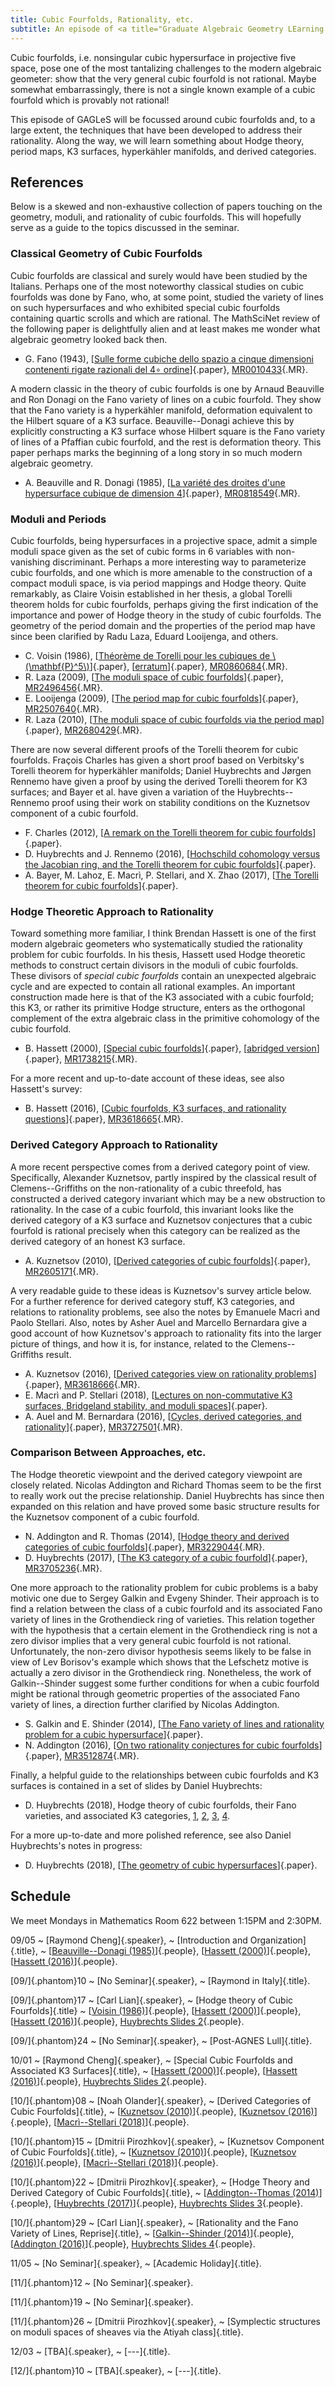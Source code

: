 ```yaml
---
title: Cubic Fourfolds, Rationality, etc.
subtitle: An episode of <a title="Graduate Algebraic Geometry LEarning Seminar">GAGLeS</a> organized by <span class="people"><a href="index.html">Raymond Cheng</a></span> during the fall of 2018.
---
```


Cubic fourfolds, i.e. nonsingular cubic hypersurface in projective five space,
pose one of the most tantalizing challenges to the modern algebraic geometer:
show that the very general cubic fourfold is not rational.
Maybe somewhat embarrassingly, there is not a single known example of a cubic
fourfold which is provably not rational!

This episode of GAGLeS will be focussed around cubic fourfolds and, to a large
extent, the techniques that have been developed to address their rationality.
Along the way, we will learn something about Hodge theory, period maps, K3
surfaces, hyperkähler manifolds, and derived categories.

## References

Below is a skewed and non-exhaustive collection of papers touching on the
geometry, moduli, and rationality of cubic fourfolds.
This will hopefully serve as a guide to the topics discussed in the seminar.

### Classical Geometry of Cubic Fourfolds

Cubic fourfolds are classical and surely would have been studied by the
Italians. Perhaps one of the most noteworthy classical studies on cubic
fourfolds was done by Fano, who, at some point, studied the variety of lines on
such hypersurfaces and who exhibited special cubic fourfolds containing quartic
scrolls and which are rational. The MathSciNet review of the following
paper is delightfully alien and at least makes me wonder what algebraic geometry
looked back then.

* G. Fano (1943),
[[Sulle forme cubiche dello spazio a cinque dimensioni contenenti rigate razionali del 4∘ ordine](https://link.springer.com/article/10.1007%2FBF02565634)]{.paper},
[MR0010433](https://mathscinet.ams.org/mathscinet/search/publdoc.html?pg1=MR&s1=10433){.MR}.

A modern classic in the theory of cubic fourfolds is one by Arnaud Beauville and
Ron Donagi on the Fano variety of lines on a cubic fourfold.
They show that the Fano variety is a hyperkähler manifold, deformation
equivalent to the Hilbert square of a K3 surface.
Beauville--Donagi achieve this by explicitly constructing a K3 surface whose
Hilbert square is the Fano variety of lines of a Pfaffian cubic fourfold, and
the rest is deformation theory.
This paper perhaps marks the beginning of a long story in so much modern
algebraic geometry.

* A. Beauville and R. Donagi (1985),
[[La variété des droites d'une hypersurface cubique de dimension 4][BD-lines]]{.paper},
[MR0818549](https://mathscinet.ams.org/mathscinet/search/publdoc.html?&pg1=MR&s1=818549){.MR}.

### Moduli and Periods

Cubic fourfolds, being hypersurfaces in a projective space, admit a simple
moduli space given as the set of cubic forms in 6 variables with non-vanishing
discriminant.
Perhaps a more interesting way to parameterize cubic fourfolds, and one which is
more amenable to the construction of a compact moduli space, is via period
mappings and Hodge theory.
Quite remarkably, as Claire Voisin established in her thesis, a global Torelli
theorem holds for cubic fourfolds, perhaps giving the first indication of the
importance and power of Hodge theory in the study of cubic fourfolds.
The geometry of the period domain and the properties of the period map have
since been clarified by Radu Laza, Eduard Looijenga, and others.

* C. Voisin (1986),
[[Théorème de Torelli pour les cubiques de \\(\\mathbf{P}^5\\)][Voisin-Torelli]]{.paper},
[[erratum][Voisin-Torelli-erratum]]{.paper},
[MR0860684](https://mathscinet.ams.org/mathscinet/search/publdoc.html?&pg1=MR&s1=0860684){.MR}.
* R. Laza (2009),
[[The moduli space of cubic fourfolds][Laza-moduli]]{.paper},
[MR2496456](https://mathscinet.ams.org/mathscinet/search/publdoc.html?&pg1=MR&s1=2496456){.MR}.
* E. Looijenga (2009),
[[The period map for cubic fourfolds][Loo-period]]{.paper},
[MR2507640](https://mathscinet.ams.org/mathscinet/search/publdoc.html?&pg1=MR&s1=2507640){.MR}.
* R. Laza (2010),
[[The moduli space of cubic fourfolds via the period map][Laza-period]]{.paper},
[MR2680429](https://mathscinet.ams.org/mathscinet/search/publdoc.html?&pg1=MR&s1=2680429){.MR}.

There are now several different proofs of the Torelli theorem for cubic
fourfolds.
Fraçois Charles has given a short proof based on Verbitsky's Torelli theorem for
hyperkähler manifolds;
Daniel Huybrechts and Jørgen Rennemo have given a proof by using the derived
Torelli theorem for K3 surfaces; and
Bayer et al. have given a variation of the Huybrechts--Rennemo proof using their
work on stability conditions on the Kuznetsov component of a cubic fourfold.

* F. Charles (2012),
[[A remark on the Torelli theorem for cubic fourfolds][Charles-Torelli]]{.paper}.
* D. Huybrechts and J. Rennemo (2016),
[[Hochschild cohomology versus the Jacobian ring, and the Torelli theorem for cubic fourfolds][HR-Torelli]]{.paper}.
* A. Bayer, M. Lahoz, E. Macrì, P. Stellari, and X. Zhao (2017),
[[The Torelli theorem for cubic fourfolds][BLMSZ-Torelli]]{.paper}.

### Hodge Theoretic Approach to Rationality

Toward something more familiar, I think Brendan Hassett is one of the first
modern algebraic geometers who systematically studied the rationality problem
for cubic fourfolds.
In his thesis, Hassett used Hodge theoretic methods to construct certain
divisors in the moduli of cubic fourfolds.
These divisors of _special cubic fourfolds_ contain an unexpected algebraic
cycle and are expected to contain all rational examples.
An important construction made here is that of the K3 associated with a cubic
fourfold; this K3, or rather its primitive Hodge structure, enters as the
orthogonal complement of the extra algebraic class in the primitive cohomology
of the cubic fourfold.

* B. Hassett (2000),
[[Special cubic fourfolds][Hassett-thesis]]{.paper},
[[abridged version][Hassett-thesis-abridged]]{.paper},
[MR1738215](https://mathscinet.ams.org/mathscinet/search/publdoc.html?&pg1=MR&s1=1738215){.MR}.

For a more recent and up-to-date account of these ideas, see also Hassett's
survey:

* B. Hassett (2016),
[[Cubic fourfolds, K3 surfaces, and rationality questions][Hassett-survey]]{.paper},
[MR3618665](https://mathscinet.ams.org/mathscinet/search/publdoc.html?&pg1=MR&s1=3618665){.MR}.

### Derived Category Approach to Rationality

A more recent perspective comes from a derived category point of view.
Specifically, Alexander Kuznetsov, partly inspired by the classical result of
Clemens--Griffiths on the non-rationality of a cubic threefold, has constructed
a derived category invariant which may be a new obstruction to rationality.
In the case of a cubic fourfold, this invariant looks like the derived category
of a K3 surface and Kuznetsov conjectures that a cubic fourfold is rational
precisely when this category can be realized as the derived category of an
honest K3 surface.

* A. Kuznetsov (2010),
[[Derived categories of cubic fourfolds][Kuz-K3-category]]{.paper},
[MR2605171](https://mathscinet.ams.org/mathscinet/search/publdoc.html?&pg1=MR&s1=2605171){.MR}.

A very readable guide to these ideas is Kuznetsov's survey article below.
For a further reference for derived category stuff, K3 categories, and relations
to rationality problems, see also the notes by Emanuele Macrì and Paolo
Stellari.
Also, notes by Asher Auel and Marcello Bernardara give a good account of how
Kuznetsov's approach to rationality fits into the larger picture of things, and
how it is, for instance, related to the Clemens--Griffiths result.

* A. Kuznetsov (2016),
[[Derived categories view on rationality problems][Kuz-survey]]{.paper},
[MR3618666](https://mathscinet.ams.org/mathscinet/search/publdoc.html?&pg1=MR&s1=3618666){.MR}.
* E. Macrì and P. Stellari (2018),
[[Lectures on non-commutative K3 surfaces, Bridgeland stability, and moduli spaces][MS-NCK3]]{.paper}.
* A. Auel and M. Bernardara (2016),
[[Cycles, derived categories, and rationality][AB-notes]]{.paper},
[MR3727501](https://mathscinet.ams.org/mathscinet/search/publdoc.html?&pg1=MR&s1=3727501){.MR}.

### Comparison Between Approaches, etc.

The Hodge theoretic viewpoint and the derived category viewpoint are closely
related.
Nicolas Addington and Richard Thomas seem to be the first to really work out the
precise relationship.
Daniel Huybrechts has since then expanded on this relation and have proved some
basic structure results for the Kuznetsov component of a cubic fourfold.

* N. Addington and R. Thomas (2014),
[[Hodge theory and derived categories of cubic fourfolds][AT-K3]]{.paper},
[MR3229044](https://mathscinet.ams.org/mathscinet/search/publdoc.html?&pg1=MR&s1=3229044){.MR}.
* D. Huybrechts (2017),
[[The K3 category of a cubic fourfold][Huy-K3]]{.paper},
[MR3705236](https://mathscinet.ams.org/mathscinet/search/publdoc.html?&pg1=MR&s1=3705236){.MR}.

One more approach to the rationality problem for cubic problems is a
baby motivic one due to Sergey Galkin and Evgeny Shinder.
Their approach is to find a relation between the class of a cubic fourfold and
its associated Fano variety of lines in the Grothendieck ring of varieties.
This relation together with the hypothesis that a certain element in the
Grothendieck ring is not a zero divisor implies that a very general
cubic fourfold is not rational.
Unfortunately, the non-zero divisor hypothesis seems likely to be false in view
of Lev Borisov's example which shows that the Lefschetz motive is actually a
zero divisor in the Grothendieck ring.
Nonetheless, the work of Galkin--Shinder suggest some further conditions for
when a cubic fourfold might be rational through geometric properties of the
associated Fano variety of lines, a direction further clarified by Nicolas
Addington.

* S. Galkin and E. Shinder (2014),
[[The Fano variety of lines and rationality problem for a cubic hypersurface][GS-Fano]]{.paper}.
* N. Addington (2016),
[[On two rationality conjectures for cubic fourfolds][Add-GS]]{.paper},
[MR3512874](https://mathscinet.ams.org/mathscinet/search/publdoc.html?&pg1=MR&s1=3512874){.MR}.

Finally, a helpful guide to the relationships between cubic fourfolds and K3
surfaces is contained in a set of slides by Daniel Huybrechts:

* D. Huybrechts (2018),
Hodge theory of cubic fourfolds, their Fano varieties, and associated K3 categories,
[1](assets/HuybrechtsLecture1.pdf),
[2](assets/HuybrechtsLecture2.pdf),
[3](assets/HuybrechtsLecture3.pdf),
[4](assets/HuybrechtsLecture4.pdf).

For a more up-to-date and more polished reference, see also Daniel Huybrechts's
notes in progress:

* D. Huybrechts (2018),
[[The geometry of cubic hypersurfaces][Huy-Notes]]{.paper}.

## Schedule

We meet Mondays in Mathematics Room 622 between 1:15PM and 2:30PM.

09/05
  ~ [Raymond Cheng]{.speaker},
  ~ [Introduction and Organization]{.title},
  ~ [[Beauville--Donagi (1985)][BD-lines]]{.people},
    [[Hassett (2000)][Hassett-thesis]]{.people},
    [[Hassett (2016)][Hassett-survey]]{.people}.

[09/]{.phantom}10
  ~ [No Seminar]{.speaker},
  ~ [Raymond in Italy]{.title}.

[09/]{.phantom}17
  ~ [Carl Lian]{.speaker},
  ~ [Hodge theory of Cubic Fourfolds]{.title}
  ~ [[Voisin (1986)][Voisin-Torelli]]{.people},
    [[Hassett (2000)][Hassett-thesis]]{.people},
    [[Hassett (2016)][Hassett-survey]]{.people},
    [Huybrechts Slides 2](assets/HuybrechtsLecture2.pdf){.people}.

[09/]{.phantom}24
  ~ [No Seminar]{.speaker},
  ~ [Post-AGNES Lull]{.title}.

10/01
  ~ [Raymond Cheng]{.speaker},
  ~ [Special Cubic Fourfolds and Associated K3 Surfaces]{.title},
  ~ [[Hassett (2000)][Hassett-thesis]]{.people},
    [[Hassett (2016)][Hassett-survey]]{.people},
    [Huybrechts Slides 2](assets/HuybrechtsLecture2.pdf){.people}.

[10/]{.phantom}08
  ~ [Noah Olander]{.speaker},
  ~ [Derived Categories of Cubic Fourfolds]{.title},
  ~ [[Kuznetsov (2010)][Kuz-K3-category]]{.people},
    [[Kuznetsov (2016)][Kuz-survey]]{.people},
    [[Macrì--Stellari (2018)][MS-NCK3]]{.people}.

[10/]{.phantom}15
  ~ [Dmitrii Pirozhkov]{.speaker},
  ~ [Kuznetsov Component of Cubic Fourfolds]{.title},
  ~ [[Kuznetsov (2010)][Kuz-K3-category]]{.people},
    [[Kuznetsov (2016)][Kuz-survey]]{.people},
    [[Macrì--Stellari (2018)][MS-NCK3]]{.people}.

[10/]{.phantom}22
  ~ [Dmitrii Pirozhkov]{.speaker},
  ~ [Hodge Theory and Derived Category of Cubic Fourfolds]{.title},
  ~ [[Addington--Thomas (2014)][AT-K3]]{.people},
    [[Huybrechts (2017)][Huy-K3]]{.people},
    [Huybrechts Slides 3](assets/HuybrechtsLecture3.pdf){.people}.

[10/]{.phantom}29
  ~ [Carl Lian]{.speaker},
  ~ [Rationality and the Fano Variety of Lines, Reprise]{.title},
  ~ [[Galkin--Shinder (2014)][GS-Fano]]{.people},
    [[Addington (2016)][Add-GS]]{.people},
    [Huybrechts Slides 4](assets/HuybrechtsLecture4.pdf){.people}.

11/05
  ~ [No Seminar]{.speaker},
  ~ [Academic Holiday]{.title}.

[11/]{.phantom}12
  ~ [No Seminar]{.speaker}.

[11/]{.phantom}19
  ~ [No Seminar]{.speaker}.

[11/]{.phantom}26
  ~ [Dmitrii Pirozhkov]{.speaker},
  ~ [Symplectic structures on moduli spaces of sheaves via the Atiyah class]{.title}.

12/03
  ~ [TBA]{.speaker},
  ~ [---]{.title}.

[12/]{.phantom}10
  ~ [TBA]{.speaker},
  ~ [---]{.title}.

[Hassett-survey]: <https://link.springer.com/chapter/10.1007/978-3-319-46209-7_2>
[Hassett-thesis]: <https://www.math.brown.edu/~bhassett/papers/cubics/cubiclong.pdf>
[Hassett-thesis-abridged]: <https://link.springer.com/article/10.1023/A:1001706324425>
[Kuz-K3-category]: <https://link.springer.com/chapter/10.1007%2F978-0-8176-4934-0_9>
[Kuz-survey]: <https://link.springer.com/chapter/10.1007/978-3-319-46209-7_3>
[MS-NCK3]: <https://arxiv.org/abs/1807.06169>
[AB-notes]: <https://arxiv.org/abs/1612.02415>
[AT-K3]: <https://projecteuclid.org/euclid.dmj/1404824304>
[Huy-K3]: <https://www.cambridge.org/core/journals/compositio-mathematica/article/div-classtitlethe-k3-category-of-a-cubic-fourfolddiv/D925A24B93E4C0F9421328222402A5DA>
[GS-Fano]: <https://arxiv.org/abs/1405.5154>
[BD-lines]: <https://math.unice.fr/~beauvill/pubs/bd.pdf>
[Voisin-Torelli]: <https://eudml.org/doc/143409>
[Voisin-Torelli-erratum]: <https://link.springer.com/article/10.1007%2Fs00222-008-0116-z>
[Loo-period]: <https://link.springer.com/article/10.1007%2Fs00222-009-0178-6>
[Laza-period]: <http://annals.math.princeton.edu/2010/172-1/p14>
[Laza-moduli]: <http://www.ams.org/journals/jag/2009-18-03/S1056-3911-08-00506-7/>
[Charles-Torelli]: <https://arxiv.org/abs/1209.4509>
[HR-Torelli]: <https://arxiv.org/abs/1610.04128>
[BLMSZ-Torelli]: <https://arxiv.org/abs/1703.10839>
[Add-GS]: <http://intlpress.com/site/pub/pages/journals/items/mrl/content/vols/0023/0001/a001/index.html>
[Huy-Notes]: <http://www.math.uni-bonn.de/people/huybrech/Notes.pdf>
